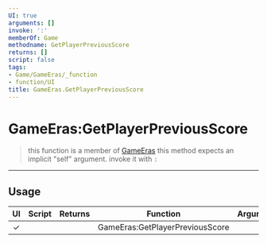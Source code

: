 ```yaml
---
UI: true
arguments: []
invoke: ':'
memberOf: Game
methodname: GetPlayerPreviousScore
returns: []
script: false
tags:
- Game/GameEras/_function
- function/UI
title: GameEras.GetPlayerPreviousScore
---
```

# GameEras:GetPlayerPreviousScore
> this function is a member of [GameEras](civ-6/lua/GameEras.md)
> this method expects an implicit "self" argument. invoke it with `:`
-----
## Usage
|  UI | Script | Returns | Function | Arguments |
|:---:|:------:|-------:|:--------:|:---------|
|✓| ||GameEras:GetPlayerPreviousScore||
